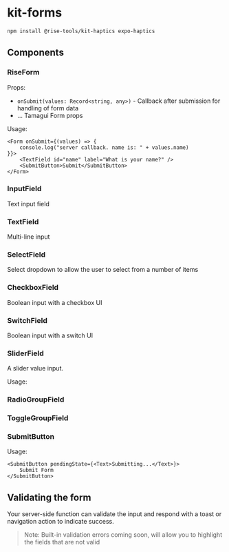 # kit-forms

```sh
npm install @rise-tools/kit-haptics expo-haptics
```

## Components

### RiseForm

Props:

- `onSubmit(values: Record<string, any>)` - Callback after submission for handling of form data
- ... Tamagui Form props

Usage:

```tsx
<Form onSubmit={(values) => {
    console.log("server callback. name is: " + values.name)
}}>
    <TextField id="name" label="What is your name?" />
    <SubmitButton>Submit</SubmitButton>
</Form>
```

### InputField

Text input field

### TextField

Multi-line input

### SelectField

Select dropdown to allow the user to select from a number of items

### CheckboxField

Boolean input with a checkbox UI

### SwitchField

Boolean input with a switch UI

### SliderField

A slider value input.

Usage:

### RadioGroupField

### ToggleGroupField

### SubmitButton

Usage:

```tsx
<SubmitButton pendingState={<Text>Submitting...</Text>}>
    Submit Form
</SubmitButton>
```

## Validating the form

Your server-side function can validate the input and respond with a toast or navigation action to indicate success.

> Note: Built-in validation errors coming soon, will allow you to highlight the fields that are not valid